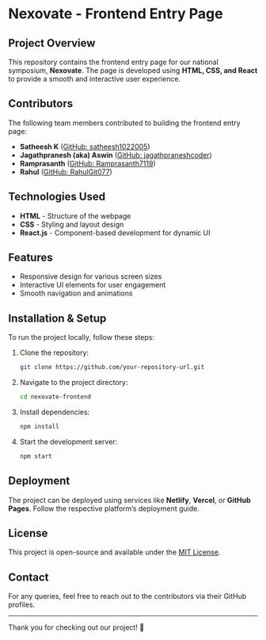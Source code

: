 # Nexovate - Frontend Entry Page

## Project Overview
This repository contains the frontend entry page for our national symposium, **Nexovate**. The page is developed using **HTML, CSS, and React** to provide a smooth and interactive user experience.

## Contributors
The following team members contributed to building the frontend entry page:
- **Satheesh K** ([GitHub: satheesh1022005](https://github.com/satheesh1022005))
- **Jagathpranesh (aka) Aswin** ([GitHub: jagathpraneshcoder](https://github.com/jagathpraneshcoder))
- **Ramprasanth** ([GitHub: Ramprasanth7119](https://github.com/Ramprasanth7119))
- **Rahul** ([GitHub: RahulGit077](https://github.com/RahulGit077))

## Technologies Used
- **HTML** - Structure of the webpage
- **CSS** - Styling and layout design
- **React.js** - Component-based development for dynamic UI

## Features
- Responsive design for various screen sizes
- Interactive UI elements for user engagement
- Smooth navigation and animations

## Installation & Setup
To run the project locally, follow these steps:

1. Clone the repository:
   ```sh
   git clone https://github.com/your-repository-url.git
   ```

2. Navigate to the project directory:
   ```sh
   cd nexovate-frontend
   ```

3. Install dependencies:
   ```sh
   npm install
   ```

4. Start the development server:
   ```sh
   npm start
   ```

## Deployment
The project can be deployed using services like **Netlify**, **Vercel**, or **GitHub Pages**. Follow the respective platform’s deployment guide.

## License
This project is open-source and available under the [MIT License](LICENSE).

## Contact
For any queries, feel free to reach out to the contributors via their GitHub profiles.

---

Thank you for checking out our project! 🚀

